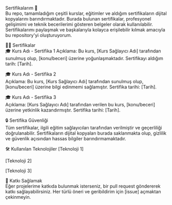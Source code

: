 Sertifikalarım 📜 <br>
Bu repo, tamamladığım çeşitli kurslar, eğitimler ve aldığım sertifikaların dijital kopyalarını barındırmaktadır. Burada bulunan sertifikalar, profesyonel gelişimimi ve teknik becerilerimi gösteren belgeler olarak kullanılabilir. Sertifikalarımı paylaşmak ve başkalarıyla kolayca erişilebilir kılmak amacıyla bu repository'yi oluşturuyorum.

🧑‍💻 Sertifikalar <br>
🎓 Kurs Adı - Sertifika 1
Açıklama: Bu kurs, [Kurs Sağlayıcı Adı] tarafından sunulmuş olup, [konu/beceri] üzerine yoğunlaşmaktadır. Sertifikayı aldığım tarih: [Tarih].

🎓 Kurs Adı - Sertifika 2 <br>
Açıklama: Bu kurs, [Kurs Sağlayıcı Adı] tarafından sunulmuş olup, [konu/beceri] üzerine bilgi edinmemi sağlamıştır. Sertifika tarihi: [Tarih].

🎓 Kurs Adı - Sertifika 3 <br>
Açıklama: [Kurs Sağlayıcı Adı] tarafından verilen bu kurs, [konu/beceri] üzerine yetkinlik kazandırmıştır. Sertifika tarihi: [Tarih].

🔒 Sertifika Güvenliği <br>
Tüm sertifikalar, ilgili eğitim sağlayıcıları tarafından verilmiştir ve geçerliliği doğrulanabilir. Sertifikaların dijital kopyaları burada saklanmakta olup, gizlilik ve güvenlik açısından hassas bilgiler barındırmamaktadır.

🛠️ Kullanılan Teknolojiler 
[Teknoloji 1]

[Teknoloji 2]

[Teknoloji 3]

📌 Katkı Sağlamak <br>
Eğer projelerime katkıda bulunmak isterseniz, bir pull request göndererek katkı sağlayabilirsiniz. Her türlü öneri ve geribildirim için [issue] açmaktan çekinmeyin.
